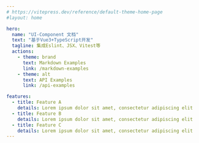 ```yaml
---
# https://vitepress.dev/reference/default-theme-home-page
#layout: home

hero:
  name: "UI-Component 文档"
  text: "基于Vue3+TypeScript开发"
  tagline: 集成Eslint、JSX、Vitest等
  actions:
    - theme: brand
      text: Markdown Examples
      link: /markdown-examples
    - theme: alt
      text: API Examples
      link: /api-examples

features:
  - title: Feature A
    details: Lorem ipsum dolor sit amet, consectetur adipiscing elit
  - title: Feature B
    details: Lorem ipsum dolor sit amet, consectetur adipiscing elit
  - title: Feature C
    details: Lorem ipsum dolor sit amet, consectetur adipiscing elit
---
```


